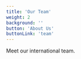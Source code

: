 ```yaml
---
title: 'Our Team'
weight: 2
background: ''
button: 'About Us'
buttonLink: 'team'
---
```


Meet our international team.
